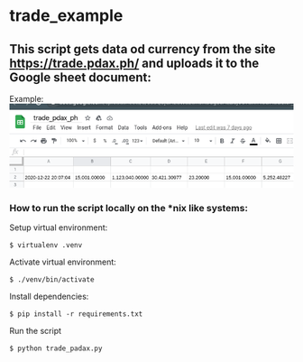 # trade_example

## This script gets data od currency from the site https://trade.pdax.ph/ and uploads it to the Google sheet document:

Example:
![Example](images/sheet_example.png)

### How to run the script locally on the *nix like systems:

Setup virtual environment:
```
$ virtualenv .venv
```

Activate virtual environment:
```
$ ./venv/bin/activate
```

Install dependencies:
```
$ pip install -r requirements.txt
```

Run the script
```
$ python trade_padax.py
```
